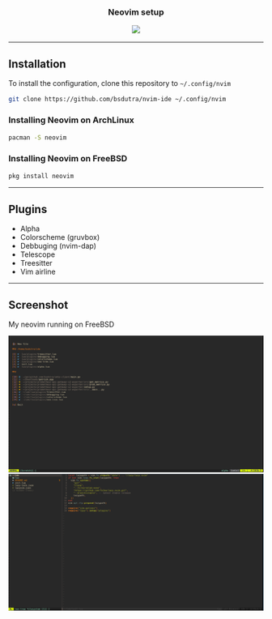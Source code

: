 <p align="center">
  <h3 align="center">Neovim setup</h3>
  <p align="center">
    <a href="https://twitter.com/bsdutra_">
      <img src="https://img.shields.io/badge/twitter-@bsdutra_-blue.svg">
    </a>
  </p>
</p>

<hr>

## Installation

To install the configuration, clone this repository to `~/.config/nvim`

```sh
git clone https://github.com/bsdutra/nvim-ide ~/.config/nvim
```

### Installing Neovim on ArchLinux

```sh
pacman -S neovim
```

### Installing Neovim on FreeBSD

```sh
pkg install neovim
```

<hr>

## Plugins

* Alpha
* Colorscheme (gruvbox)
* Debbuging (nvim-dap)
* Telescope
* Treesitter
* Vim airline

<hr>

## Screenshot

My neovim running on FreeBSD

![](./screenshots/alpha.png)
![](./screenshots/neovim.png)
 
